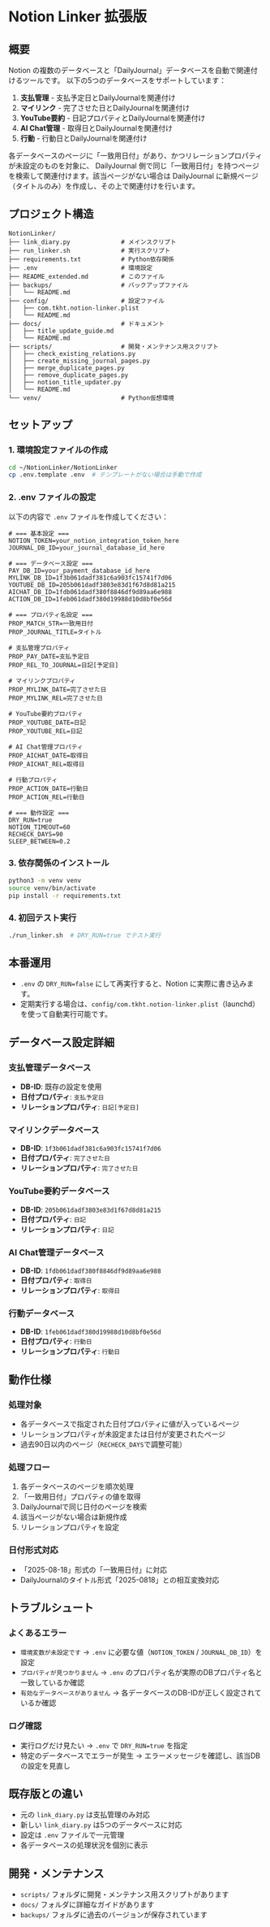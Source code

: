 # Notion Linker 拡張版

## 概要
Notion の複数のデータベースと「DailyJournal」データベースを自動で関連付けるツールです。
以下の5つのデータベースをサポートしています：

1. **支払管理** - 支払予定日とDailyJournalを関連付け
2. **マイリンク** - 完了させた日とDailyJournalを関連付け
3. **YouTube要約** - 日記プロパティとDailyJournalを関連付け
4. **AI Chat管理** - 取得日とDailyJournalを関連付け
5. **行動** - 行動日とDailyJournalを関連付け

各データベースのページに「一致用日付」があり、かつリレーションプロパティが未設定のものを対象に、
DailyJournal 側で同じ「一致用日付」を持つページを検索して関連付けます。該当ページがない場合は
DailyJournal に新規ページ（タイトルのみ）を作成し、その上で関連付けを行います。

## プロジェクト構造
```
NotionLinker/
├── link_diary.py              # メインスクリプト
├── run_linker.sh              # 実行スクリプト
├── requirements.txt           # Python依存関係
├── .env                       # 環境設定
├── README_extended.md         # このファイル
├── backups/                   # バックアップファイル
│   └── README.md
├── config/                    # 設定ファイル
│   ├── com.tkht.notion-linker.plist
│   └── README.md
├── docs/                      # ドキュメント
│   ├── title_update_guide.md
│   └── README.md
├── scripts/                   # 開発・メンテナンス用スクリプト
│   ├── check_existing_relations.py
│   ├── create_missing_journal_pages.py
│   ├── merge_duplicate_pages.py
│   ├── remove_duplicate_pages.py
│   ├── notion_title_updater.py
│   └── README.md
└── venv/                      # Python仮想環境
```

## セットアップ

### 1. 環境設定ファイルの作成
```bash
cd ~/NotionLinker/NotionLinker
cp .env.template .env  # テンプレートがない場合は手動で作成
```

### 2. .env ファイルの設定
以下の内容で `.env` ファイルを作成してください：

```env
# === 基本設定 ===
NOTION_TOKEN=your_notion_integration_token_here
JOURNAL_DB_ID=your_journal_database_id_here

# === データベース設定 ===
PAY_DB_ID=your_payment_database_id_here
MYLINK_DB_ID=1f3b061dadf381c6a903fc15741f7d06
YOUTUBE_DB_ID=205b061dadf3803e83d1f67d8d81a215
AICHAT_DB_ID=1fdb061dadf380f8846df9d89aa6e988
ACTION_DB_ID=1feb061dadf380d19988d10d8bf0e56d

# === プロパティ名設定 ===
PROP_MATCH_STR=一致用日付
PROP_JOURNAL_TITLE=タイトル

# 支払管理プロパティ
PROP_PAY_DATE=支払予定日
PROP_REL_TO_JOURNAL=日記[予定日]

# マイリンクプロパティ
PROP_MYLINK_DATE=完了させた日
PROP_MYLINK_REL=完了させた日

# YouTube要約プロパティ
PROP_YOUTUBE_DATE=日記
PROP_YOUTUBE_REL=日記

# AI Chat管理プロパティ
PROP_AICHAT_DATE=取得日
PROP_AICHAT_REL=取得日

# 行動プロパティ
PROP_ACTION_DATE=行動日
PROP_ACTION_REL=行動日

# === 動作設定 ===
DRY_RUN=true
NOTION_TIMEOUT=60
RECHECK_DAYS=90
SLEEP_BETWEEN=0.2
```

### 3. 依存関係のインストール
```bash
python3 -m venv venv
source venv/bin/activate
pip install -r requirements.txt
```

### 4. 初回テスト実行
```bash
./run_linker.sh  # DRY_RUN=true でテスト実行
```

## 本番運用
- `.env` の `DRY_RUN=false` にして再実行すると、Notion に実際に書き込みます。
- 定期実行する場合は、`config/com.tkht.notion-linker.plist`（launchd）を使って自動実行可能です。

## データベース設定詳細

### 支払管理データベース
- **DB-ID**: 既存の設定を使用
- **日付プロパティ**: `支払予定日`
- **リレーションプロパティ**: `日記[予定日]`

### マイリンクデータベース
- **DB-ID**: `1f3b061dadf381c6a903fc15741f7d06`
- **日付プロパティ**: `完了させた日`
- **リレーションプロパティ**: `完了させた日`

### YouTube要約データベース
- **DB-ID**: `205b061dadf3803e83d1f67d8d81a215`
- **日付プロパティ**: `日記`
- **リレーションプロパティ**: `日記`

### AI Chat管理データベース
- **DB-ID**: `1fdb061dadf380f8846df9d89aa6e988`
- **日付プロパティ**: `取得日`
- **リレーションプロパティ**: `取得日`

### 行動データベース
- **DB-ID**: `1feb061dadf380d19988d10d8bf0e56d`
- **日付プロパティ**: `行動日`
- **リレーションプロパティ**: `行動日`

## 動作仕様

### 処理対象
- 各データベースで指定された日付プロパティに値が入っているページ
- リレーションプロパティが未設定または日付が変更されたページ
- 過去90日以内のページ（`RECHECK_DAYS`で調整可能）

### 処理フロー
1. 各データベースのページを順次処理
2. 「一致用日付」プロパティの値を取得
3. DailyJournalで同じ日付のページを検索
4. 該当ページがない場合は新規作成
5. リレーションプロパティを設定

### 日付形式対応
- 「2025-08-18」形式の「一致用日付」に対応
- DailyJournalのタイトル形式「2025-0818」との相互変換対応

## トラブルシュート

### よくあるエラー
- `環境変数が未設定です` → `.env` に必要な値（`NOTION_TOKEN` / `JOURNAL_DB_ID`）を設定
- `プロパティが見つかりません` → `.env` のプロパティ名が実際のDBプロパティ名と一致しているか確認
- `有効なデータベースがありません` → 各データベースのDB-IDが正しく設定されているか確認

### ログ確認
- 実行ログだけ見たい → `.env` で `DRY_RUN=true` を指定
- 特定のデータベースでエラーが発生 → エラーメッセージを確認し、該当DBの設定を見直し

## 既存版との違い
- 元の `link_diary.py` は支払管理のみ対応
- 新しい `link_diary.py` は5つのデータベースに対応
- 設定は `.env` ファイルで一元管理
- 各データベースの処理状況を個別に表示

## 開発・メンテナンス
- `scripts/` フォルダに開発・メンテナンス用スクリプトがあります
- `docs/` フォルダに詳細なガイドがあります
- `backups/` フォルダに過去のバージョンが保存されています
